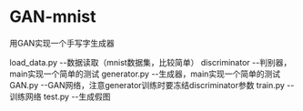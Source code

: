 # GAN-mnist

用GAN实现一个手写字生成器

load_data.py  --数据读取（mnist数据集，比较简单）
discriminator --判别器，main实现一个简单的测试
generator.py  --生成器，main实现一个简单的测试
GAN.py        --GAN网络，注意generator训练时要冻结discriminator参数
train.py      --训练网络
test.py       --生成假图

